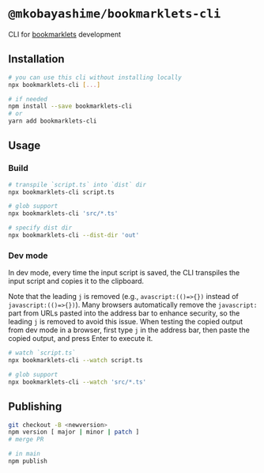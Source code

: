 # `@mkobayashime/bookmarklets-cli`

CLI for [bookmarklets](https://en.wikipedia.org/wiki/Bookmarklet) development

## Installation

```bash
# you can use this cli without installing locally
npx bookmarklets-cli [...]

# if needed
npm install --save bookmarklets-cli
# or
yarn add bookmarklets-cli
```

## Usage

### Build

```bash
# transpile `script.ts` into `dist` dir
npx bookmarklets-cli script.ts

# glob support
npx bookmarklets-cli 'src/*.ts'

# specify dist dir
npx bookmarklets-cli --dist-dir 'out'
```

### Dev mode

In dev mode, every time the input script is saved, the CLI transpiles the input script and copies it to the clipboard.

Note that the leading `j` is removed (e.g., `avascript:(()=>{})` instead of `javascript:(()=>{})`). Many browsers automatically remove the `javascript:` part from URLs pasted into the address bar to enhance security, so the leading `j` is removed to avoid this issue.
When testing the copied output from dev mode in a browser, first type `j` in the address bar, then paste the copied output, and press Enter to execute it.

```bash
# watch `script.ts`
npx bookmarklets-cli --watch script.ts

# glob support
npx bookmarklets-cli --watch 'src/*.ts'
```

## Publishing

```bash
git checkout -B <newversion>
npm version [ major | minor | patch ]
# merge PR

# in main
npm publish
```
